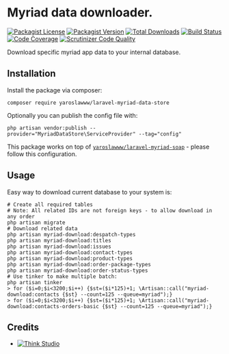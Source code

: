 # Myriad data downloader.

[![Packagist License](https://img.shields.io/packagist/l/yaroslawww/laravel-myriad-data-store?color=%234dc71f)](https://github.com/yaroslawww/laravel-myriad-data-store/blob/main/LICENSE.md)
[![Packagist Version](https://img.shields.io/packagist/v/yaroslawww/laravel-myriad-data-store)](https://packagist.org/packages/yaroslawww/laravel-myriad-data-store)
[![Total Downloads](https://img.shields.io/packagist/dt/yaroslawww/laravel-myriad-data-store)](https://packagist.org/packages/yaroslawww/laravel-myriad-data-store)
[![Build Status](https://scrutinizer-ci.com/g/yaroslawww/laravel-myriad-data-store/badges/build.png?b=main)](https://scrutinizer-ci.com/g/yaroslawww/laravel-myriad-data-store/build-status/main)
[![Code Coverage](https://scrutinizer-ci.com/g/yaroslawww/laravel-myriad-data-store/badges/coverage.png?b=main)](https://scrutinizer-ci.com/g/yaroslawww/laravel-myriad-data-store/?branch=main)
[![Scrutinizer Code Quality](https://scrutinizer-ci.com/g/yaroslawww/laravel-myriad-data-store/badges/quality-score.png?b=main)](https://scrutinizer-ci.com/g/yaroslawww/laravel-myriad-data-store/?branch=main)

Download specific myriad app data to your internal database.

## Installation

Install the package via composer:

```shell
composer require yaroslawww/laravel-myriad-data-store
```

Optionally you can publish the config file with:

```shell
php artisan vendor:publish --provider="MyriadDataStore\ServiceProvider" --tag="config"
```

This package works on top of [`yaroslawww/laravel-myriad-soap`](https://packagist.org/packages/yaroslawww/laravel-myriad-soap) - please follow this configuration.

## Usage

Easy way to download current database to your system is:

```shell
# Create all required tables 
# Note: All related IDs are not foreign keys - to allow download in any order
php artisan migrate
# Download related data
php artisan myriad-download:despatch-types
php artisan myriad-download:titles
php artisan myriad-download:issues
php artisan myriad-download:contact-types
php artisan myriad-download:product-types
php artisan myriad-download:order-package-types
php artisan myriad-download:order-status-types
# Use tinker to make multiple batch:
php artisan tinker
> for ($i=0;$i<3200;$i++) {$st=($i*125)+1; \Artisan::call("myriad-download:contacts {$st} --count=125 --queue=myriad");}
> for ($i=0;$i<3200;$i++) {$st=($i*125)+1; \Artisan::call("myriad-download:contacts-orders-basic {$st} --count=125 --queue=myriad");}
```


## Credits

- [![Think Studio](https://yaroslawww.github.io/images/sponsors/packages/logo-think-studio.png)](https://think.studio/) 
